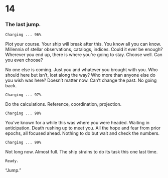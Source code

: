 # 14

### The last jump.

`Charging ... 96%`

Plot your course. Your ship will break after this. You know all you can know. Millennia of stellar observations, catalogs, indices. Could it ever be enough? Wherever you end up, there is where you’re going to stay. Choose well. Can you even choose?

No one else is coming. Just you and whatever you brought with you. Who should here but isn’t, lost along the way? Who more than anyone else do you wish was here? Doesn’t matter now. Can’t change the past. No going back.

`Charging ... 97%`

Do the calculations. Reference, coordination, projection. 

`Charging ... 98%`

You’ve known for a while this was where you were headed. Waiting in anticipation. Death rushing up to meet you. All the hope and fear from prior epochs, all focused ahead. Nothing to do but wait and check the numbers.

`Charging ... 99%`

Not long now. Almost full. The ship strains to do its task this one last time.

`Ready.`

“Jump.” 